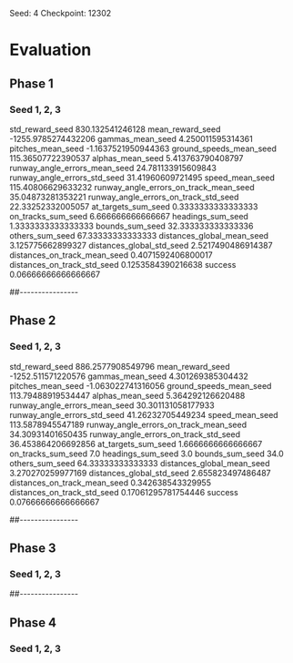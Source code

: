 Seed: 4
Checkpoint: 12302


# Evaluation

## Phase 1

### Seed 1, 2, 3
std_reward_seed 830.132541246128
mean_reward_seed -1255.9785274432206
gammas_mean_seed 4.250011595314361
pitches_mean_seed -1.1637521950944363
ground_speeds_mean_seed 115.36507722390537
alphas_mean_seed 5.413763790408797
runway_angle_errors_mean_seed 24.781133915609843
runway_angle_errors_std_seed 31.41960609721495
speed_mean_seed 115.40806629633232
runway_angle_errors_on_track_mean_seed 35.04873281353221
runway_angle_errors_on_track_std_seed 22.33252332005057
at_targets_sum_seed 0.3333333333333333
on_tracks_sum_seed 6.666666666666667
headings_sum_seed 1.3333333333333333
bounds_sum_seed 32.333333333333336
others_sum_seed 67.33333333333333
distances_global_mean_seed 3.125775662899327
distances_global_std_seed 2.5217490486914387
distances_on_track_mean_seed 0.4071592406800017
distances_on_track_std_seed 0.1253584390216638
success 0.06666666666666667



##----------------
## Phase 2

### Seed 1, 2, 3
std_reward_seed 886.2577908549796
mean_reward_seed -1252.511571220576
gammas_mean_seed 4.301269385304432
pitches_mean_seed -1.063022741316056
ground_speeds_mean_seed 113.79488919534447
alphas_mean_seed 5.364292126620488
runway_angle_errors_mean_seed 30.301131058177933
runway_angle_errors_std_seed 41.26232705449234
speed_mean_seed 113.5878945547189
runway_angle_errors_on_track_mean_seed 34.30931401650435
runway_angle_errors_on_track_std_seed 36.453864206692856
at_targets_sum_seed 1.6666666666666667
on_tracks_sum_seed 7.0
headings_sum_seed 3.0
bounds_sum_seed 34.0
others_sum_seed 64.33333333333333
distances_global_mean_seed 3.270270259977169
distances_global_std_seed 2.655823497486487
distances_on_track_mean_seed 0.342638543329955
distances_on_track_std_seed 0.17061295781754446
success 0.07666666666666667


##----------------
## Phase 3

### Seed 1, 2, 3

##----------------
## Phase 4

### Seed 1, 2, 3